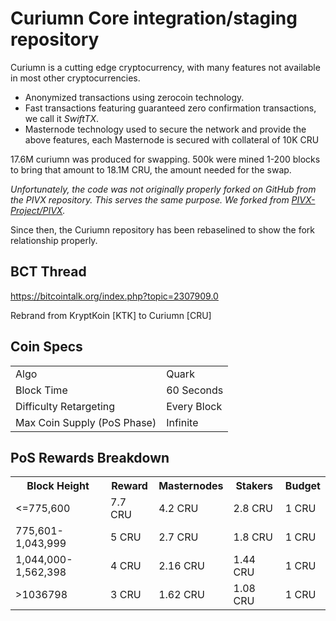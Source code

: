 Curiumn Core integration/staging repository
=====================================

Curiumn is a cutting edge cryptocurrency, with many features not available in most other cryptocurrencies.
- Anonymized transactions using zerocoin technology.
- Fast transactions featuring guaranteed zero confirmation transactions, we call it _SwiftTX_.
- Masternode technology used to secure the network and provide the above features, each Masternode is secured
  with collateral of 10K CRU

17.6M curiumn was produced for swapping. 500k were mined 1-200 blocks to bring that amount to 18.1M CRU, the amount needed for the swap.

_Unfortunately, the code was not originally properly forked on GitHub from the PIVX repository. This serves the same purpose. We forked from [PIVX-Project/PIVX](https://github.com/PIVX-Project/PIVX/)._

Since then, the Curiumn repository has been rebaselined to show the fork relationship properly.

## BCT Thread ##

https://bitcointalk.org/index.php?topic=2307909.0

Rebrand from KryptKoin [KTK] to Curiumn [CRU]

## Coin Specs ##
<table>
<tr><td>Algo</td><td>Quark</td></tr>
<tr><td>Block Time</td><td>60 Seconds</td></tr>
<tr><td>Difficulty Retargeting</td><td>Every Block</td></tr>
<tr><td>Max Coin Supply (PoS Phase)</td><td>Infinite</td></tr>
</table>

## PoS Rewards Breakdown ##

<table>
<th>Block Height</th><th>Reward</th><th>Masternodes</th><th>Stakers</th><th>Budget</th>
<tr><td><=775,600</td><td>7.7 CRU</td><td>4.2 CRU</td><td>2.8 CRU</td><td>1 CRU</td></tr>
<tr><td>775,601-1,043,999</td><td>5 CRU</td><td>2.7 CRU</td><td>1.8 CRU</td><td>1 CRU</td></tr>
<tr><td>1,044,000-1,562,398</td><td>4 CRU</td><td>2.16 CRU</td><td>1.44 CRU</td><td>1 CRU</td></tr>
<tr><td>>1036798</td><td>3 CRU</td><td>1.62 CRU</td><td>1.08 CRU</td><td>1 CRU</td></tr>
</table>
